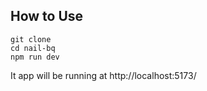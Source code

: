 ## How to Use

```
git clone
cd nail-bq
npm run dev
```

It app will be running at http://localhost:5173/
